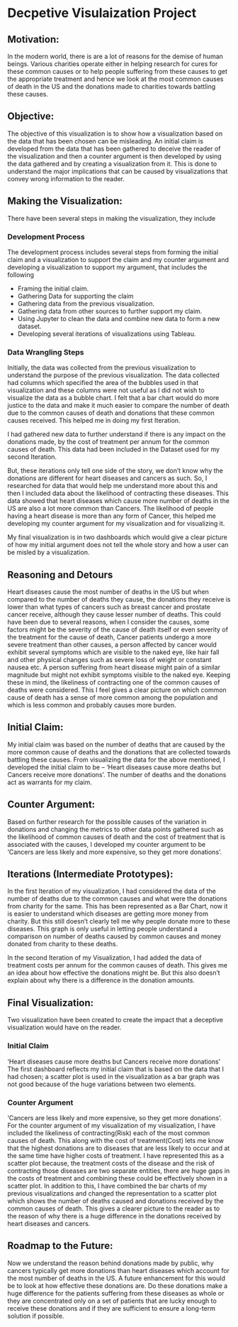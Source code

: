 # Decpetive Visulaization Project 

## Motivation:

In the modern world, there is are a lot of reasons for the demise of human beings. Various charities operate either in helping research for cures for these common causes or to help people suffering from these causes to get the appropriate treatment and hence we look at the most common causes of death in the US and the donations made to charities towards battling these causes.

## Objective:

The objective of this visualization is to show how a visualization based on the data that has been chosen can be misleading. An initial claim is developed from the data that has been gathered to deceive the reader of the visualization and then a counter argument is then developed by using the data gathered and by creating a visualization from it. This is done to understand the major implications that can be caused by visualizations that convey wrong information to the reader. 

## Making the Visualization:

There have been several steps in making the visualization, they include

### Development Process
The development process includes several steps from forming the initial claim and a visualization to support the claim and my counter argument and developing a visualization to support my argument, that includes the following
-	Framing the initial claim.
-	Gathering Data for supporting the claim
-	Gathering data from the previous visualization.
-	Gathering data from other sources to further support my claim.
-	Using Jupyter to clean the data and combine new data to form a new dataset.
-	Developing several iterations of visualizations using Tableau.

### Data Wrangling Steps
Initially, the data was collected from the previous visualization to understand the purpose of the previous visualization. The data collected had columns which specified the area of the bubbles used in that visualization and these columns were not useful as I did not wish to visualize the data as a bubble chart. I felt that a bar chart would do more justice to the data and make it much easier to compare the number of death due to the common causes of death and donations that these common causes received. This helped me in doing my first Iteration.

I had gathered new data to further understand if there is any impact on the donations made, by the cost of treatment per annum for the common causes of death. This data had been included in the Dataset used for my second Iteration.

But, these iterations only tell one side of the story, we don’t know why the donations are different for heart diseases and cancers as such. So, I researched for data that would help me understand more about this and then I included data about the likelihood of contracting these diseases. This data showed that heart diseases which cause more number of deaths in the US are also a lot more common than Cancers. The likelihood of people having a heart disease is more than any form of Cancer, this helped me developing my counter argument for my visualization and for visualizing it.

My final visualization is in two dashboards which would give a clear picture of how my initial argument does not tell the whole story and how a user can be misled by a visualization. 

## Reasoning and Detours
Heart diseases cause the most number of deaths in the US but when compared to the number of deaths they cause, the donations they receive is lower than what types of cancers such as breast cancer and prostate cancer receive, although they cause lesser number of deaths. This could have been due to several reasons, when I consider the causes, some factors might be the severity of the cause of death itself or even severity of the treatment for the cause of death, Cancer patients undergo a more severe treatment than other causes, a person affected by cancer would exhibit several symptoms which are visible to the naked eye, like hair fall and other physical changes such as severe loss of weight or constant nausea etc. A person suffering from heart disease might pain of a similar magnitude but might not exhibit symptoms visible to the naked eye. Keeping these in mind, the likeliness of contracting one of the common causes of deaths were considered. This I feel gives a clear picture on which common cause of death has a sense of more common among the population and which is less common and probably causes more burden.

## Initial Claim:
My initial claim was based on the number of deaths that are caused by the more common cause of deaths and the donations that are collected towards battling these causes. From visualizing the data for the above mentioned, I developed the initial claim to be – ‘Heart diseases cause more deaths but Cancers receive more donations’. The number of deaths and the donations act as warrants for my claim.

## Counter Argument:
Based on further research for the possible causes of the variation in donations and changing the metrics to other data points gathered such as the likelihood of common causes of death and the cost of treatment that is associated with the causes, I developed my counter argument to be ‘Cancers are less likely and more expensive, so they get more donations’.


## Iterations (Intermediate Prototypes):
In the first Iteration of my visualization, I had considered the data of the number of deaths due to the common causes and what were the donations from charity for the same. This has been represented as a Bar Chart, now it is easier to understand which diseases are getting more money from charity. But this still doesn’t clearly tell me why people donate more to these diseases. This graph is only useful in letting people understand a comparison on number of deaths caused by common causes and money donated from charity to these deaths. 

In the second Iteration of my Visualization, I had added the data of treatment costs per annum for the common causes of death. This gives me an idea about how effective the donations might be. But this also doesn’t explain about why there is a difference in the donation amounts.

## Final Visualization:
Two visualization have been created to create the impact that a deceptive visualization would have on the reader.

### Initial Claim
‘Heart diseases cause more deaths but Cancers receive more donations’
The first dashboard reflects my initial claim that is based on the data that I had chosen; a scatter plot is used in the visualization as a bar graph was not good because of the huge variations between two elements.


### Counter Argument
‘Cancers are less likely and more expensive, so they get more donations’.
For the counter argument of my visualization of my visualization, I have included the likeliness of contracting(Risk) each of the most common causes of death. This along with the cost of treatment(Cost) lets me know that the highest donations are to diseases that are less likely to occur and at the same time have higher costs of treatment. I have represented this as a scatter plot because, the treatment costs of the disease and the risk of contracting those diseases are two separate entities, there are huge gaps in the costs of treatment and combining these could be effectively shown in a scatter plot. 
In addition to this, I have combined the bar charts of my previous visualizations and changed the representation to a scatter plot which shows the number of deaths caused and donations received by the common causes of death. This gives a clearer picture to the reader as to the reason of why there is a huge difference in the donations received by heart diseases and cancers.

## Roadmap to the Future:

Now we understand the reason behind donations made by public, why cancers typically get more donations than heart diseases which account for the most number of deaths in the US. A future enhancement for this would be to look at how effective these donations are. Do these donations make a huge difference for the patients suffering from these diseases as whole or they are concentrated only on a set of patients that are lucky enough to receive these donations and if they are sufficient to ensure a long-term solution if possible.

